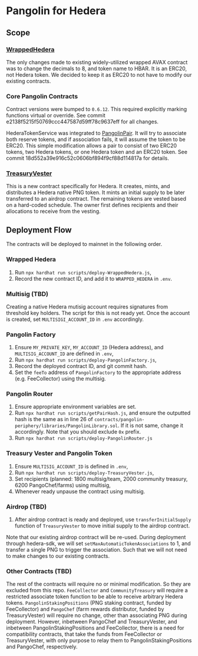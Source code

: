 # Pangolin for Hedera

## Scope

### [WrappedHedera](./contracts/WHBAR.sol)

The only changes made to existing widely-utilized wrapped AVAX contract was to change the decimals to 8, and token name to HBAR. It is an ERC20, not Hedera token. We decided to keep it as ERC20 to not have to modify our existing contracts.

### Core Pangolin Contracts

Contract versions were bumped to `0.6.12`. This required explicitly marking functions virtual or override. See commit e2138f5215f50769ccc447587d59ff78c9637eff for all changes.

HederaTokenService was integrated to [PangolinPair](./contracts/pangolin-core/PangolinPair.sol). It will try to associate both reserve tokens, and if association fails, it will assume the token to be ERC20. This simple modification allows a pair to consist of two ERC20 tokens, two Hedera tokens, or one Hedera token and an ERC20 token. See commit 18d552a39e916c52c0606bf894f9cf88d114817a for details.

### [TreasuryVester](./contracts/TreasuryVester.sol)

This is a new contract specifically for Hedera. It creates, mints, and distributes a Hedera native PNG token. It mints an initial supply to be later transferred to an airdrop contract. The remaining tokens are vested based on a hard-coded schedule. The owner first defines recipients and their allocations to receive from the vesting.

## Deployment Flow

The contracts will be deployed to mainnet in the following order.

### Wrapped Hedera

1. Run `npx hardhat run scripts/deploy-WrappedHedera.js`,
2. Record the new contract ID, and add it to `WRAPPED_HEDERA` in `.env`.

### Multisig (TBD)

Creating a native Hedera mutisig account requires signatures from threshold key holders. The script for this is not ready yet. Once the account is created, set `MULTISIGI_ACCOUNT_ID` in `.env` accordingly.

### Pangolin Factory

1. Ensure `MY_PRIVATE_KEY`, `MY_ACCOUNT_ID` (Hedera address), and `MULTISIG_ACCOUNT_ID` are defined in `.env`,
2. Run `npx hardhat run scripts/deploy-PangolinFactory.js`,
3. Record the deployed contract ID, and git commit hash.
4. Set the `feeTo` address of `PangolinFactory` to the appropriate address (e.g. FeeCollector) using the multisig.

### Pangolin Router

1. Ensure appropriate environment variables are set.
2. Run `npx hardhat run scripts/getPairHash.js`, and ensure the outputted hash is the same as in line 26 of `contracts/pangolin-periphery/libraries/PangolinLibrary.sol`. If it is not same, change it accordingly. Note that you should exclude `0x` prefix.
3. Run `npx hardhat run scripts/deploy-PangolinRouter.js`

### Treasury Vester and Pangolin Token

1. Ensure `MULTISIG_ACCOUNT_ID` is defined in `.env`,
2. Run `npx hardhat run scripts/deploy-TreasuryVester.js`,
3. Set recipients (planned: 1800 multisig/team, 2000 community treasury, 6200 PangoChef/farms) using multisig,
4. Whenever ready unpause the contract using multisig.

### Airdrop (TBD)

1. After airdrop contract is ready and deployed, use `transferInitialSupply` function of `TreasuryVester` to move initial supply to the airdrop contract.

Note that our existing airdrop contract will be re-used. During deployment through hedera-sdk, we will set `setMaxAutomaticTokenAssociations` to 1, and transfer a single PNG to trigger the association. Such that we will not need to make changes to our existing contracts.

### Other Contracts (TBD)

The rest of the contracts will require no or minimal modification. So they are excluded from this repo. `FeeCollector` and `CommunityTreasury` will require a restricted associate token function to be able to receive arbitrary Hedera tokens. `PangolinStakingPositions` (PNG staking contract, funded by FeeCollector) and `PangoChef` (farm rewards distributor, funded by TreasuryVester) will require no change, other than associating PNG during deployment. However, inbetween PangoChef and TreasuryVester, and inbetween PangolinStakingPositions and FeeCollector, there is a need for compatibility contracts, that take the funds from FeeCollector or TreasuryVester, with only purpose to relay them to PangolinStakingPositions and PangoChef, respectively.
